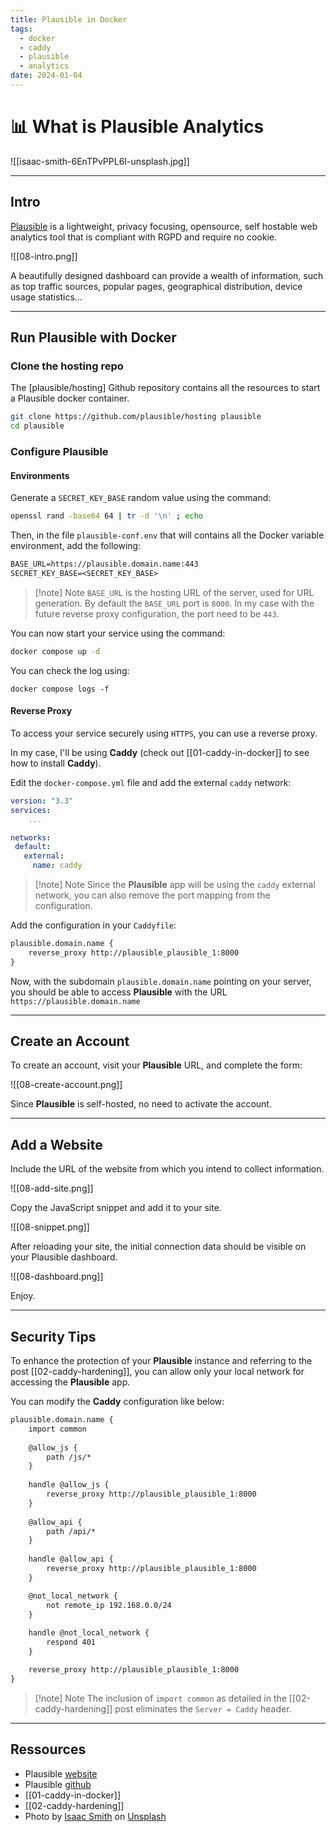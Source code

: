 ```yaml
---
title: Plausible in Docker
tags:
  - docker
  - caddy
  - plausible
  - analytics
date: 2024-01-04
---
```


# 📊 What is Plausible Analytics

![[isaac-smith-6EnTPvPPL6I-unsplash.jpg]]

---

## Intro

[Plausible](https://plausible.io) is a lightweight, privacy focusing, opensource, self hostable web analytics tool that is compliant with RGPD and require no cookie.

![[08-intro.png]]

A beautifully designed dashboard can provide a wealth of information, such as top traffic sources, popular pages, geographical distribution, device usage statistics...

---

## Run Plausible with Docker

### Clone the hosting repo

The [plausible/hosting] Github repository contains all the resources to start a Plausible docker container.

```bash
git clone https://github.com/plausible/hosting plausible
cd plausible
```

### Configure Plausible

#### Environments

Generate a `SECRET_KEY_BASE` random value using the command:

```bash
openssl rand -base64 64 | tr -d '\n' ; echo
```

Then, in the file `plausible-conf.env` that will contains all the Docker variable environment, add the following:

```txt
BASE_URL=https://plausible.domain.name:443
SECRET_KEY_BASE=<SECRET_KEY_BASE>
```

> [!note] Note
> `BASE_URL` is the hosting URL of the server, used for URL generation. By default the `BASE_URL` port is `8000`. In my case with the future reverse proxy configuration, the port need to be `443`.

You can now start your service using the command:

```bash
docker compose up -d
```

You can check the log using:

```
docker compose logs -f
```

#### Reverse Proxy

To access your service securely using `HTTPS`, you can use a reverse proxy.

In my case, I'll be using **Caddy** (check out [[01-caddy-in-docker]] to see how to install **Caddy**).

Edit the `docker-compose.yml` file and add the external `caddy` network:

```yml {5-8}
version: "3.3"
services:
	...

networks:
 default:
   external:
     name: caddy
```

> [!note] Note
> Since the **Plausible** app will be using the `caddy` external network, you can also remove the port mapping from the configuration.

Add the configuration in your `Caddyfile`:

```txt
plausible.domain.name {
	reverse_proxy http://plausible_plausible_1:8000
}
```

Now, with the subdomain `plausible.domain.name` pointing on your server, you should be able to access **Plausible** with the URL `https://plausible.domain.name`

---

## Create an Account

To create an account, visit your **Plausible** URL, and complete the form:

![[08-create-account.png]]

Since **Plausible** is self-hosted, no need to activate the account.

---

## Add a Website

Include the URL of the website from which you intend to collect information.

![[08-add-site.png]]

Copy the JavaScript snippet and add it to your site.

![[08-snippet.png]]

After reloading your site, the initial connection data should be visible on your Plausible dashboard.

![[08-dashboard.png]]

Enjoy.

---

## Security Tips

To enhance the protection of your **Plausible** instance and referring to the post [[02-caddy-hardening]], you can allow only your local network for accessing the **Plausible** app.

You can modify the **Caddy** configuration like below:

```txt
plausible.domain.name {  
    import common
  
    @allow_js {  
        path /js/*  
    }  
  
    handle @allow_js {  
        reverse_proxy http://plausible_plausible_1:8000
    }
  
    @allow_api {  
        path /api/*  
    }  
  
    handle @allow_api {  
        reverse_proxy http://plausible_plausible_1:8000
    }

	@not_local_network {  
        not remote_ip 192.168.0.0/24
    }  
  
    handle @not_local_network {  
        respond 401  
    }

    reverse_proxy http://plausible_plausible_1:8000
}
```

> [!note] Note
> The inclusion of `import common` as detailed in the [[02-caddy-hardening]] post eliminates the `Server = Caddy` header.

---

## Ressources

- Plausible [website](https://plausible.io)
- Plausible [github](https://github.com/plausible)
- [[01-caddy-in-docker]]
- [[02-caddy-hardening]]
- Photo by [Isaac Smith](https://unsplash.com/@isaacmsmith?utm_content=creditCopyText&utm_medium=referral&utm_source=unsplash) on [Unsplash](https://unsplash.com/photos/pen-on-paper-6EnTPvPPL6I?utm_content=creditCopyText&utm_medium=referral&utm_source=unsplash)
